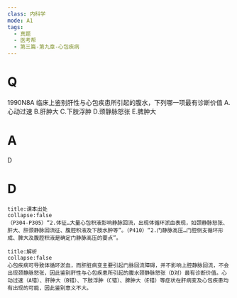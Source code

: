 ```yaml
---
class: 内科学
mode: A1
tags:
  - 真题
  - 医考帮
  - 第三篇-第九章-心包疾病
---
```


# Q
1990N8A 临床上鉴别肝性与心包疾患所引起的腹水，下列哪一项最有诊断价值
A.心动过速
B.肝肿大
C.下肢浮肿
D.颈静脉怒张
E.脾肿大

# A
D
# D
```ad-note
title:课本出处
collapse:false
（P304-P305）“2.体征…大量心包积液影响静脉回流，出现体循环淤血表现，如颈静脉怒张、肝大、肝颈静脉回流征、腹腔积液及下肢水肿等”。（P410）“2.门静脉高压…门腔侧支循环形成、脾大及腹腔积液是确定门静脉高压的要点”。
```

```ad-summary
title:解析
collapse:false
心包疾病可导致体循环淤血，而肝脏病变主要引起门脉回流障碍，并不影响上腔静脉回流，不会出现颈静脉怒张，因此鉴别肝性与心包疾患所引起的腹水颈静脉怒张（D对）最有诊断价值。心动过速（A错）、肝肿大（B错）、下肢浮肿（C错）、脾肿大（E错）等症状在肝病变及心包疾患均有出现的可能，因此鉴别意义不大。
```

